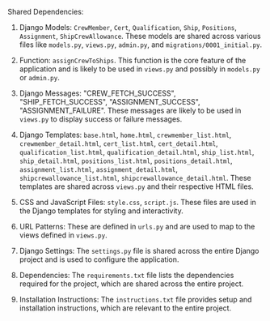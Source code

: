 Shared Dependencies:

1. Django Models: `CrewMember`, `Cert`, `Qualification`, `Ship`, `Positions`, `Assignment`, `ShipCrewAllowance`. These models are shared across various files like `models.py`, `views.py`, `admin.py`, and `migrations/0001_initial.py`.

2. Function: `assignCrewToShips`. This function is the core feature of the application and is likely to be used in `views.py` and possibly in `models.py` or `admin.py`.

3. Django Messages: "CREW_FETCH_SUCCESS", "SHIP_FETCH_SUCCESS", "ASSIGNMENT_SUCCESS", "ASSIGNMENT_FAILURE". These messages are likely to be used in `views.py` to display success or failure messages.

4. Django Templates: `base.html`, `home.html`, `crewmember_list.html`, `crewmember_detail.html`, `cert_list.html`, `cert_detail.html`, `qualification_list.html`, `qualification_detail.html`, `ship_list.html`, `ship_detail.html`, `positions_list.html`, `positions_detail.html`, `assignment_list.html`, `assignment_detail.html`, `shipcrewallowance_list.html`, `shipcrewallowance_detail.html`. These templates are shared across `views.py` and their respective HTML files.

5. CSS and JavaScript Files: `style.css`, `script.js`. These files are used in the Django templates for styling and interactivity.

6. URL Patterns: These are defined in `urls.py` and are used to map to the views defined in `views.py`.

7. Django Settings: The `settings.py` file is shared across the entire Django project and is used to configure the application.

8. Dependencies: The `requirements.txt` file lists the dependencies required for the project, which are shared across the entire project.

9. Installation Instructions: The `instructions.txt` file provides setup and installation instructions, which are relevant to the entire project.